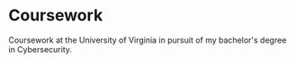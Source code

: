 # Coursework
Coursework at the University of Virginia in pursuit of my bachelor's degree in Cybersecurity.
